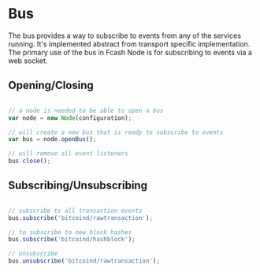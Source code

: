 # Bus
The bus provides a way to subscribe to events from any of the services running. It's implemented abstract from transport specific implementation. The primary use of the bus in Fcash Node is for subscribing to events via a web socket.

## Opening/Closing

```javascript

// a node is needed to be able to open a bus
var node = new Node(configuration);

// will create a new bus that is ready to subscribe to events
var bus = node.openBus();

// will remove all event listeners
bus.close();
```

## Subscribing/Unsubscribing

```javascript

// subscribe to all transaction events
bus.subscribe('bitcoind/rawtransaction');

// to subscribe to new block hashes
bus.subscribe('bitcoind/hashblock');

// unsubscribe
bus.unsubscribe('bitcoind/rawtransaction');
```

